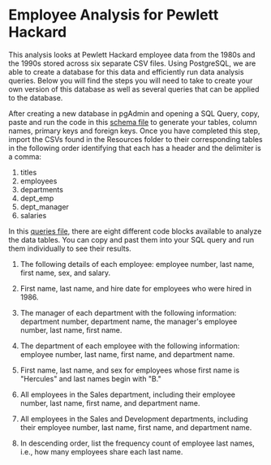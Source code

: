 # Employee Analysis for Pewlett Hackard

This analysis looks at Pewlett Hackard employee data from the 1980s and the 1990s stored across six separate CSV files. Using PostgreSQL, we are able to create a database for this data and efficiently run data analysis queries. Below you will find the steps you will need to take to create your own version of this database as well as several queries that can be applied to the database.

After creating a new database in pgAdmin and opening a SQL Query, copy, paste and run the code in this [schema file](schema.sql) to generate your tables, column names, primary keys and foreign keys. Once you have completed this step, import the CSVs found in the Resources folder to their corresponding tables in the following order identifying that each has a header and the delimiter is a comma:

1. titles
2. employees
3. departments
4. dept_emp
5. dept_manager
6. salaries

In this [queries file](queries.sql), there are eight different code blocks available to analyze the data tables. You can copy and past them into your SQL query and run them individually to see their results.

1. The following details of each employee: employee number, last name, first name, sex, and salary.

2. First name, last name, and hire date for employees who were hired in 1986.

3. The manager of each department with the following information: department number, department name, the manager's employee number, last name, first name.

4. The department of each employee with the following information: employee number, last name, first name, and department name.

5. First name, last name, and sex for employees whose first name is "Hercules" and last names begin with "B."

6. All employees in the Sales department, including their employee number, last name, first name, and department name.

7. All employees in the Sales and Development departments, including their employee number, last name, first name, and department name.

8. In descending order, list the frequency count of employee last names, i.e., how many employees share each last name.